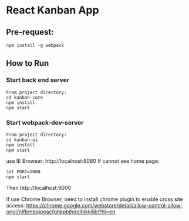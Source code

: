 # React Kanban App

## Pre-request:
```
npm install -g webpack
```

## How to Run
### Start back end server
```
From project directory:
cd kanban-core
npm install
npm start
```

### Start webpack-dev-server
```
From project directory:
cd kanban-ui
npm install
npm start
```
use IE Browser: http://localhost:8080
If cannot see home page:
```
set PORT=9000
npm start
```
Then http://localhost:9000

If use Chrome Browser, need to install chrome plugin to enable cross site access:
https://chrome.google.com/webstore/detail/allow-control-allow-origi/nlfbmbojpeacfghkpbjhddihlkkiljbi?hl=en
